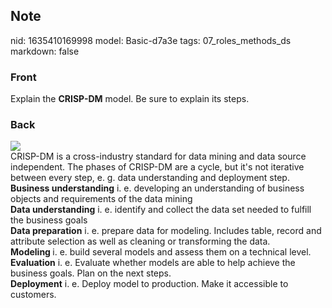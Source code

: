 ## Note
nid: 1635410169998
model: Basic-d7a3e
tags: 07_roles_methods_ds
markdown: false

### Front
Explain the <b>CRISP-DM</b> model. Be sure to explain its steps.

### Back
<div><img src="paste-7b62b1c437f583d606b0295f1d716b0e4d9ad71f.jpg">
</div><div>
</div><div>CRISP-DM is a cross-industry standard for data mining and data source independent. The phases of CRISP-DM are a cycle, but it's not iterative between every step, e. g. data understanding and deployment step.</div><div>
</div><div><div><div><div><div><div><div><strong>Business understanding</strong> i. e. developing an understanding of business objects and requirements of the data mining</div></div></div></div></div></div><div><div><div><div><div><strong>Data understanding</strong> i. e. identify and collect the data set needed to fulfill the business goals</div></div></div></div></div><div><div><div><div><div><strong>Data preparation</strong> i. e. prepare data for modeling. Includes table, record and attribute selection as well as cleaning or transforming the data.</div></div></div></div></div><div><div><div><b>Modeling </b>i. e. build several models and assess them on a technical level.</div></div></div><div><div><strong>Evaluation</strong> i. e. Evaluate whether models are able to help achieve the business goals. Plan on the next steps.</div></div><div><div><div><div><div><strong>Deployment</strong> i. e. Deploy model to production. Make it accessible to customers.</div></div></div></div></div></div>
